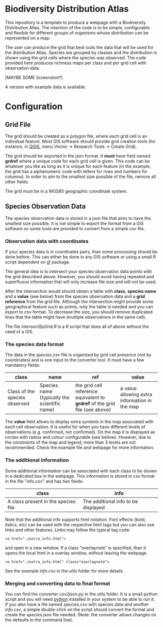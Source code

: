 # Biodiversity Distribution Atlas

This repository is a template to produce a webpage with a Biodiversity Distribution Atlas. The intention of the code is to be simple, configurable and flexible for different groups of organisms whose distribution can be represented on a map.

The user can produce the grid that best suits the data that will be used for the distribution Atlas. Species are grouped by classes and the distribution is shown using the grid cells where the species was observed. The code provided here produces richness maps per class and per grid cell with observation data.

[MAYBE SOME Screenshot?]

A version with example data is available.

# Configuration

## Grid File
The grid should be created as a polygon file, where each grid cell is an individual feature. Most GIS software should provide grid creation tools (for instance, in [QGIS](https://qgis.org), menu Vector -> Research Tools -> Create Grid). 

The grid should be exported in the json format. It **must** have field named **grdref** where a unique code for each grid cell is given. This code can be whatever you like as long as it is unique for each feature (in the example, the grid has a alphanumeric code with letters for rows and numbers for columns). In order to aim to the smallest size possible of the file, remove all other fields. 

The grid must be in a WGS85 geographic coordinate system.

## Species Observation Data

The species observation data is stored in a json file that aims to have the smallest size possible. It is not simple to export the format from a GIS software so some tools are provided to convert from a simple csv file. 

### Observation data with coordinates

If your species data is in coordinates pairs, than some processing should be done before. This can either be done in any GIS software or using a small R script dependent on [sf](https://cran.r-project.org/web/packages/sf/index.html) package. 

The general idea is to intersect your species observation data points with the grid described above. However, you should avoid having repeated and superfluous information that will only increase file size and will not be used. 

After the intersection would should obtain a table with **class**, **species name** and a **value** (see below) from the species observation data and a **grid reference** from the grid file. Although the intersection might provide some geographical feature such as points, only the table is needed and you can export to csv format. To decrease the size, you should remove duplicated lines that the table might have (multiple observations in the same cell). 

The file *intersectSpGrid.R* is a R script that does all of above without the need of a GIS.

### The species data format

The data in the *species.csv* file is organized by grid cell presence (not by coordinates) and is one input to the converter tool. It must have a few mandatory fields:

| class | name | ref | value |
|-------|------|-----|-------|
| Class of the species observed | Species name (typically the scientific name) | the grid cell reference equivalent to **grdref** of the grid file (see above) | a value allowing extra information in the map |

The **value** field allows to display extra symbols in the map associated with each cell observation. It is useful for when you have different levels of observations (e.g. confirmed, not confirmed). On the map it is displayed as circles with radius and colour configurable (see bellow). However, due to the constraints of the map and legend, more than 3 levels are not recommended. Check the example file and webpage for more information.

### The additional information

Some additional information can be associated with each class to be shown in a dedicated box in the webpage. This information is stored in csv format in the file "info.csv" and has two fields:

| class | info |
|-------|------|
| A class present in the species file | The additional info to be displayed |

Note that the additional info supports html notation. Font effects (bold, italics, etc) can be used with the respective html tags but you can also use links and other features. Links may follow the typical tag code:

```
<a href="./extra_info.html"> 
```

and open in a new window. If a class "overlaynote" is specified, than it opens the local html in a overlay window, without leaving the webpage.

```
<a href="./extra_info.html" class="overlaynote">
```

See the example *info.csv* in the *utils* folder for more details.

### Merging and converting data to final format

You can find the converter *csv2json.py* in the utils folder. It is a small python script and you will need [python](www.python.org) installed in your system to be able to run it. If you also have a file named *species.csv* with species data and another *info.csv*, a simple double-click on the script should convert the format and create the *species.json* file needed. (Note: the converter allows changes on the defaults in the command line).
